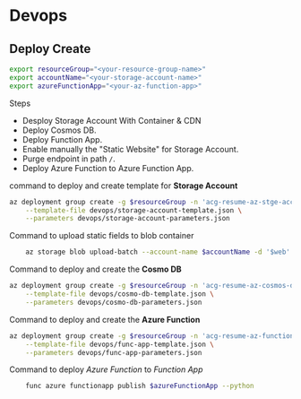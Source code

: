 # Devops

## Deploy Create

```bash
export resourceGroup="<your-resource-group-name>"
export accountName="<your-storage-account-name>"
export azureFunctionApp="<your-az-function-app>"
```

Steps

- Desploy Storage Account With Container & CDN
- Deploy Cosmos DB.
- Deploy Function App.
- Enable manually the "Static Website" for Storage Account.
- Purge endpoint in path `/`.
- Deploy Azure Function to Azure Function App.

command to deploy and create template for **Storage Account**

```bash
az deployment group create -g $resourceGroup -n 'acg-resume-az-stge-account-deployment' \
    --template-file devops/storage-account-template.json \
    --parameters devops/storage-account-parameters.json
```

Command to upload static fields to blob container

```bash
    az storage blob upload-batch --account-name $accountName -d '$web' -s frontend/
```

Command to deploy and create the **Cosmo DB**

```bash
az deployment group create -g $resourceGroup -n 'acg-resume-az-cosmos-db-deployment' \
    --template-file devops/cosmo-db-template.json \
    --parameters devops/cosmo-db-parameters.json
```

Command to deploy and create the **Azure Function**

```bash
az deployment group create -g $resourceGroup -n 'acg-resume-az-function-app-deployment' \
    --template-file devops/func-app-template.json \
    --parameters devops/func-app-parameters.json
```

Command to deploy *Azure Function* to *Function App*

```bash
    func azure functionapp publish $azureFunctionApp --python
```
